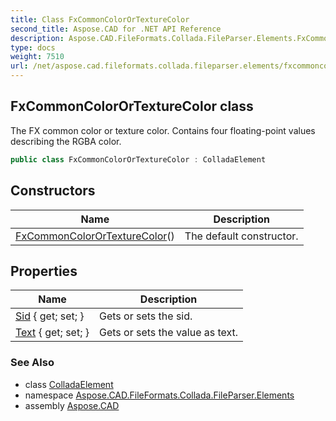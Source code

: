 ```yaml
---
title: Class FxCommonColorOrTextureColor
second_title: Aspose.CAD for .NET API Reference
description: Aspose.CAD.FileFormats.Collada.FileParser.Elements.FxCommonColorOrTextureColor class. The FX common color or texture color. Contains four floatingpoint values describing the RGBA color
type: docs
weight: 7510
url: /net/aspose.cad.fileformats.collada.fileparser.elements/fxcommoncolorortexturecolor/
---
```

## FxCommonColorOrTextureColor class

The FX common color or texture color. Contains four floating-point values describing the RGBA color.

```csharp
public class FxCommonColorOrTextureColor : ColladaElement
```

## Constructors

| Name | Description |
| --- | --- |
| [FxCommonColorOrTextureColor](fxcommoncolorortexturecolor/)() | The default constructor. |

## Properties

| Name | Description |
| --- | --- |
| [Sid](../../aspose.cad.fileformats.collada.fileparser.elements/fxcommoncolorortexturecolor/sid/) { get; set; } | Gets or sets the sid. |
| [Text](../../aspose.cad.fileformats.collada.fileparser.elements/fxcommoncolorortexturecolor/text/) { get; set; } | Gets or sets the value as text. |

### See Also

* class [ColladaElement](../colladaelement/)
* namespace [Aspose.CAD.FileFormats.Collada.FileParser.Elements](../../aspose.cad.fileformats.collada.fileparser.elements/)
* assembly [Aspose.CAD](../../)


